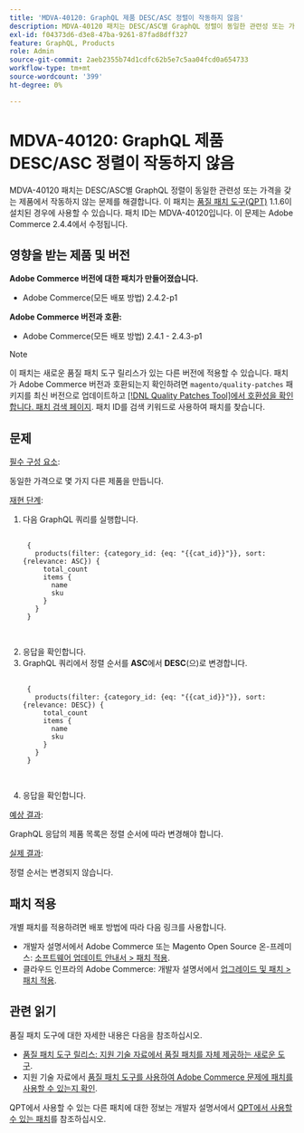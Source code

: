 ```yaml
---
title: 'MDVA-40120: GraphQL 제품 DESC/ASC 정렬이 작동하지 않음'
description: MDVA-40120 패치는 DESC/ASC별 GraphQL 정렬이 동일한 관련성 또는 가격을 갖는 제품에서 작동하지 않는 문제를 해결합니다. 이 패치는 [Quality Patches Tool (QPT)](/help/announcements/adobe-commerce-announcements/magento-quality-patches-released-new-tool-to-self-serve-quality-patches.md) 1.1.6이 설치된 경우 사용할 수 있습니다. 패치 ID는 MDVA-40120입니다. 이 문제는 Adobe Commerce 2.4.4에서 수정됩니다.
exl-id: f04373d6-d3e8-47ba-9261-87fad8dff327
feature: GraphQL, Products
role: Admin
source-git-commit: 2aeb2355b74d1cdfc62b5e7c5aa04fcd0a654733
workflow-type: tm+mt
source-wordcount: '399'
ht-degree: 0%

---
```


# MDVA-40120: GraphQL 제품 DESC/ASC 정렬이 작동하지 않음

MDVA-40120 패치는 DESC/ASC별 GraphQL 정렬이 동일한 관련성 또는 가격을 갖는 제품에서 작동하지 않는 문제를 해결합니다. 이 패치는 [품질 패치 도구(QPT)](/help/announcements/adobe-commerce-announcements/magento-quality-patches-released-new-tool-to-self-serve-quality-patches.md) 1.1.6이 설치된 경우에 사용할 수 있습니다. 패치 ID는 MDVA-40120입니다. 이 문제는 Adobe Commerce 2.4.4에서 수정됩니다.

## 영향을 받는 제품 및 버전

**Adobe Commerce 버전에 대한 패치가 만들어졌습니다.**

* Adobe Commerce(모든 배포 방법) 2.4.2-p1

**Adobe Commerce 버전과 호환:**

* Adobe Commerce(모든 배포 방법) 2.4.1 - 2.4.3-p1

>[!NOTE]
>
>이 패치는 새로운 품질 패치 도구 릴리스가 있는 다른 버전에 적용할 수 있습니다. 패치가 Adobe Commerce 버전과 호환되는지 확인하려면 `magento/quality-patches` 패키지를 최신 버전으로 업데이트하고 [[!DNL Quality Patches Tool]에서 호환성을 확인합니다. 패치 검색 페이지](https://experienceleague.adobe.com/tools/commerce-quality-patches/index.html). 패치 ID를 검색 키워드로 사용하여 패치를 찾습니다.

## 문제

<u>필수 구성 요소</u>:

동일한 가격으로 몇 가지 다른 제품을 만듭니다.

<u>재현 단계</u>:

1. 다음 GraphQL 쿼리를 실행합니다.
   <pre>
    <code class="language-graphql">
    &lbrace;
      products(filter: {category_id: {eq: "{{cat_id}}"}}, sort: {relevance: ASC}) &lbrace;
        total_count
        items &lbrace;
          name
          sku
        &rbrace;
      &rbrace;
    &rbrace;
    </code>
    </pre>
1. 응답을 확인합니다.
1. GraphQL 쿼리에서 정렬 순서를 **ASC**&#x200B;에서 **DESC**(으)로 변경합니다.
   <pre>
    <code class="language-graphql">
    &lbrace;
      products(filter: {category_id: {eq: "{{cat_id}}"}}, sort: {relevance: DESC}) &lbrace;
        total_count
        items &lbrace;
          name
          sku
        &rbrace;
      &rbrace;
    &rbrace;
    </code>
    </pre>
1. 응답을 확인합니다.

<u>예상 결과</u>:

GraphQL 응답의 제품 목록은 정렬 순서에 따라 변경해야 합니다.

<u>실제 결과</u>:

정렬 순서는 변경되지 않습니다.

## 패치 적용

개별 패치를 적용하려면 배포 방법에 따라 다음 링크를 사용합니다.

* 개발자 설명서에서 Adobe Commerce 또는 Magento Open Source 온-프레미스: [소프트웨어 업데이트 안내서 > 패치 적용](https://experienceleague.adobe.com/en/docs/commerce-operations/tools/quality-patches-tool/usage).
* 클라우드 인프라의 Adobe Commerce: 개발자 설명서에서 [업그레이드 및 패치 > 패치 적용](https://experienceleague.adobe.com/en/docs/commerce-cloud-service/user-guide/develop/upgrade/apply-patches).

## 관련 읽기

품질 패치 도구에 대한 자세한 내용은 다음을 참조하십시오.

* [품질 패치 도구 릴리스: 지원 기술 자료에서 품질 패치를 자체 제공하는 새로운 도구](/help/announcements/adobe-commerce-announcements/magento-quality-patches-released-new-tool-to-self-serve-quality-patches.md).
* 지원 기술 자료에서 [품질 패치 도구를 사용하여 Adobe Commerce 문제에 패치를 사용할 수 있는지 확인](/help/support-tools/patches-available-in-qpt-tool/check-patch-for-magento-issue-with-magento-quality-patches.md).

QPT에서 사용할 수 있는 다른 패치에 대한 정보는 개발자 설명서에서 [QPT에서 사용할 수 있는 패치](https://experienceleague.adobe.com/tools/commerce-quality-patches/index.html)를 참조하십시오.
